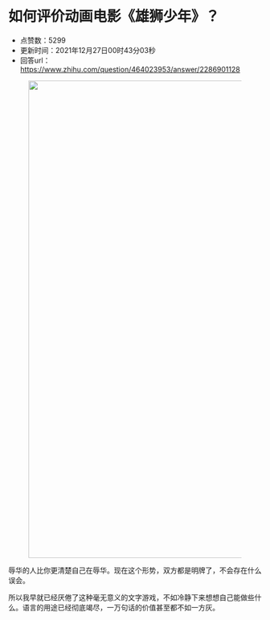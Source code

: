 # 如何评价动画电影《雄狮少年》？
- 点赞数：5299
- 更新时间：2021年12月27日00时43分03秒
- 回答url：https://www.zhihu.com/question/464023953/answer/2286901128
<body>
 <figure data-size="normal">
  <img src="https://pic1.zhimg.com/50/v2-c042102132f8cc25e2b11e0d1a4981c9_720w.jpg?source=1940ef5c" data-rawwidth="951" data-rawheight="800" data-size="normal" data-original-token="v2-e6e8d2c600748f6828c09368484e1772" data-default-watermark-src="https://pica.zhimg.com/50/v2-b9885028d2b2e4e90af985a9b8dad2a2_720w.jpg?source=1940ef5c" class="origin_image zh-lightbox-thumb" width="951" data-original="https://picx.zhimg.com/v2-c042102132f8cc25e2b11e0d1a4981c9_r.jpg?source=1940ef5c">
 </figure>
 <p data-pid="fyWviHkw">辱华的人比你更清楚自己在辱华。现在这个形势，双方都是明牌了，不会存在什么误会。</p>
 <p data-pid="t0WUhZ15">所以我早就已经厌倦了这种毫无意义的文字游戏，不如冷静下来想想自己能做些什么。语言的用途已经彻底竭尽，一万句话的价值甚至都不如一方灰。</p>
</body>